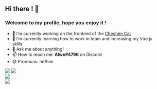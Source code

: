 ## Hi there ! 👋
### Welcome to my profile, hope you enjoy it !

- 🔭 I’m currently working on the frontend of the [Cheshire Cat](https://github.com/cheshire-cat-ai/admin-vue)
- 🌱 I’m currently learning how to work in team and increasing my Vue.js skills
- 💬 Ask me about anything!
- 📫 How to reach me: **Alwe#4796** on Discord
- 😄 Pronouns: he/him

<picture>
<source
  srcset="https://github-readme-stats.vercel.app/api?username=zAlweNy26&count_private=true&show_icons=true&include_all_commits=true&theme=vue-dark"
  media="(prefers-color-scheme: dark)"
/>
<source
  srcset="https://github-readme-stats.vercel.app/api?username=zAlweNy26&count_private=true&show_icons=true&include_all_commits=true&theme=vue"
  media="(prefers-color-scheme: light), (prefers-color-scheme: no-preference)"
/>
<img src="https://github-readme-stats.vercel.app/api?username=zAlweNy26&count_private=true&show_icons=true&include_all_commits=true&theme=vue" />
</picture>

<picture>
<source
  srcset="https://github-readme-streak-stats.herokuapp.com?user=zAlweNy26&theme=vue-dark&border_radius=5&mode=weekly&card_width=500"
  media="(prefers-color-scheme: dark)"
/>
<source
  srcset="https://github-readme-streak-stats.herokuapp.com?user=zAlweNy26&theme=vue&border_radius=5&mode=weekly&card_width=500&theme=vue"
  media="(prefers-color-scheme: light), (prefers-color-scheme: no-preference)"
/>
<img src="https://github-readme-streak-stats.herokuapp.com?user=zAlweNy26&theme=vue&border_radius=5&mode=weekly&card_width=500&theme=vue" />
</picture>

<br/>

<picture>
<source
  srcset="https://github-readme-stats.vercel.app/api/top-langs?username=zAlweNy26&theme=vue-dark&size_weight=0.4&count_weight=0.6"
  media="(prefers-color-scheme: dark)"
/>
<source
  srcset="https://github-readme-stats.vercel.app/api/top-langs?username=zAlweNy26&size_weight=0.4&count_weight=0.6&theme=vue"
  media="(prefers-color-scheme: light), (prefers-color-scheme: no-preference)"
/>
<img src="https://github-readme-stats.vercel.app/api/top-langs?username=zAlweNy26&size_weight=0.4&count_weight=0.6&theme=vue" />
</picture>

<br/>

<picture>
<source
  srcset="https://github-readme-stats.vercel.app/api/wakatime?username=zAlweNy26&theme=vue-dark&layout=compact"
  media="(prefers-color-scheme: dark)"
/>
<source
  srcset="https://github-readme-stats.vercel.app/api/wakatime?username=zAlweNy26&layout=compact&theme=vue"
  media="(prefers-color-scheme: light), (prefers-color-scheme: no-preference)"
/>
<img src="https://github-readme-stats.vercel.app/api/wakatime?username=zAlweNy26&layout=compact&theme=vue" />
</picture>

<!--
- 🔭 I’m currently working on ...
- 🌱 I’m currently learning ...
- 👯 I’m looking to collaborate on ...
- 🤔 I’m looking for help with ...
- 💬 Ask me about ...
- 📫 How to reach me: ...
- 😄 Pronouns: ...
- ⚡ Fun fact: ...
-->
